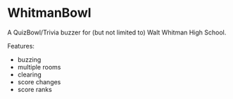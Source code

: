 # WhitmanBowl

A QuizBowl/Trivia buzzer for (but not limited to) Walt Whitman High School.

Features:
- buzzing
- multiple rooms
- clearing
- score changes
- score ranks
